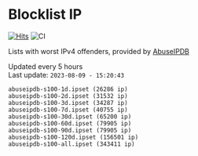 # Blocklist IP

[![Hits](https://hits.seeyoufarm.com/api/count/incr/badge.svg?url=https%3A%2F%2Fgithub.com%2Fborestad%2Fblocklist-ip%2F&count_bg=%2379C83D&title_bg=%23555555&icon=&icon_color=%23E7E7E7&title=hits&edge_flat=false)](https://hits.seeyoufarm.com)  ![CI](https://img.shields.io/github/workflow/status/borestad/blocklist-ip/CI?style=flat-square)

Lists with worst IPv4 offenders, provided by [AbuseIPDB](https://www.abuseipdb.com/)

<!-- FOOTER-PLACEHOLDER -->
Updated every 5 hours<br>
Last update: `2023-08-09 - 15:20:43`
```
abuseipdb-s100-1d.ipset (26286 ip)
abuseipdb-s100-2d.ipset (31532 ip)
abuseipdb-s100-3d.ipset (34287 ip)
abuseipdb-s100-7d.ipset (40755 ip)
abuseipdb-s100-30d.ipset (65200 ip)
abuseipdb-s100-60d.ipset (79905 ip)
abuseipdb-s100-90d.ipset (79905 ip)
abuseipdb-s100-120d.ipset (156501 ip)
abuseipdb-s100-all.ipset (343411 ip)
```
